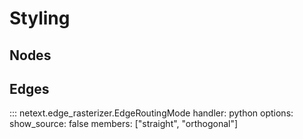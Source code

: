 # Styling

## Nodes


## Edges

::: netext.edge_rasterizer.EdgeRoutingMode
    handler: python
    options:
      show_source: false
      members: ["straight", "orthogonal"]
